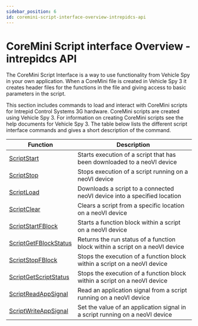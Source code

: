 ```yaml
---
sidebar_position: 6
id: coremini-script-interface-overview-intrepidcs-api
---
```


# CoreMini Script interface Overview - intrepidcs API

The CoreMini Script Interface is a way to use functionality from Vehicle Spy in your own application. When a CoreMini file is created in Vehicle Spy 3 it creates header files for the functions in the file and giving access to basic parameters in the script.

This section includes commands to load and interact with CoreMini scripts for Intrepid Control Systems 3G hardware. CoreMini scripts are created using Vehicle Spy 3. For information on creating CoreMini scripts see the help documents for Vehicle Spy 3. The table below lists the different script interface commands and gives a short description of the command.

| Function                                                                | Description                                                                  |
| ----------------------------------------------------------------------- | ---------------------------------------------------------------------------- |
| [ScriptStart](scriptstart-method-intrepidcs-api)                        | Starts execution of a script that has been downloaded to a neoVI device      |
| [ScriptStop](scriptstop-method-intrepidcs-api)                          | Stops execution of a script running on a neoVI device                        |
| [ScriptLoad](scriptload-method-intrepidcs-api)                          | Downloads a script to a connected neoVI device into a specified location     |
| [ScriptClear](scriptclear-method-intrepidcs-api)                        | Clears a script from a specific location on a neoVI device                   |
| [ScriptStartFBlock](scriptstartfblock-method-intrepidcs-api)            | Starts a function block within a script on a neoVI device                    |
| [ScriptGetFBlockStatus](scriptgetfblockstatus-method-intrepidcs-api)    | Returns the run status of a function block within a script on a neoVI device |
| [ScriptStopFBlock](scriptstopfblock-method-intrepidcs-api)              | Stops the execution of a function block within a script on a neoVI device    |
| [ScriptGetScriptStatus](scriptgetscriptstatus-method-intrepidcs-api)    | Stops the execution of a function block within a script on a neoVI device    |
| [ScriptReadAppSignal](scriptreadappsignal-method-intrepidcs-api)        | Read an application signal from a script running on a neoVI device           |
| [ScriptWriteAppSignal](scriptwriteappsignal-method-intrepidcs-api)      | Set the value of an application signal in a script running on a neoVI device |
